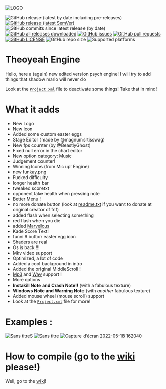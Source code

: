 ![LOGO](https://user-images.githubusercontent.com/97792861/169069737-12fc30e1-4f59-438d-8988-a975ad454d0b.png)


![GitHub release (latest by date including pre-releases)](https://img.shields.io/github/v/release/Theoyeah/Theoyeah-Engine?include_prereleases&label=latest%20version)
[![GitHub release (latest SemVer)](https://img.shields.io/github/v/release/Theoyeah/Theoyeah-Engine?style=flat-square&label=latest%20stable%20version)](https://github.com/Theoyeah/Theoyeah-Engine/releases/latest)
![GitHub commits since latest release (by date)](https://img.shields.io/github/commits-since/Theoyeah/Theoyeah-Engine/latest?style=)
[![GitHub all releases downloaded](https://img.shields.io/github/downloads/Theoyeah/Theoyeah-Engine/total?style=flat-square)](https://github.com/Theoyeah/Theoyeah-Engine/releases) [![GitHub issues](https://img.shields.io/github/issues/Theoyeah/Theoyeah-Engine)](https://github.com/Theoyeah/Theoyeah-Engine/issues) [![GitHub pull requests](https://img.shields.io/github/issues-pr/Theoyeah/Theoyeah-Engine)](https://github.com/Theoyeah/Theoyeah-Engine/pulls) []() []()
[![GitHub LICENSE](https://img.shields.io/github/license/Theoyeah/Theoyeah-Engine?style=flat-square)](https://github.com/Theoyeah/Theoyeah-Engine/blob/main/LICENSE) ![GitHub repo size](https://img.shields.io/github/repo-size/Theoyeah/Theoyeah-Engine)  ![Supported platforms](https://img.shields.io/badge/supported%20platforms-windows%2C%20macOS%2C%20linux-red)





# Theoyeah Engine

Hello, here a (again) new edited version psych engine!
I will try to add things that shadow mario will never do

Look at the [`Project.xml`](Project.xml) file to deactivate some things! Take that in mind!

# What it adds 

- New Logo
- New Icon
- Added some custom easter eggs
- Stage Editor (made by @magnumsrtisswag)
- New fps counter (by @BeastlyGhost)
- Fixed null error in the chart editor
- New option category: Music
- Judgement counter!
- Winning Icons (from Mic up' Engine)
- new funkay.png
- Fucked difficulty 
- longer health bar
- tweaked scoretxt 
- opponent take health when pressing note
- Better Menu !
- no more donate button (look at [readme.txt](art/readme.txt) if you want to donate at original creator of fnf)
- added flash when selecting something
- red flash when you die
- added [Marvelous](assets/shared/images/marvelous.png)
- Kade Score Text!
- funni 9 button easter egg icon
- Shaders are real
- Os is back !!!
- Mkv video support
- Optimized, a lot of code
- Added a cool background in intro
- Added the original MiddleScroll !
- [Mp3](Project.xml#L54) and [Wav](Project.xml#L55) support !
- More options
- **Instakill Note and Crash Note!!** (with a fabulous texture)
- **Windows Note and Warning Note** (with *another* fabulous texture)
- Added mouse wheel (mouse scroll) support
- Look at the [`Project.xml`](Project.xml) file for more!
# Examples :
![Sans titreS](https://user-images.githubusercontent.com/97792861/169879482-ba19602c-7dc7-49d7-9243-726921786b56.png)
![Sans titre](https://user-images.githubusercontent.com/97792861/169879499-c3fcfbac-5aa5-4605-b67b-f51926aca639.png)
![Capture d’écran 2022-05-18 162040](https://user-images.githubusercontent.com/97792861/169879520-a04d38eb-ab6f-4c54-9d36-a1c4f6920d20.png)






# How to compile (go to the [wiki](https://github.com/Theoyeah/Theoyeah-Engine/wiki) please!)
Well, go to the [wiki](https://github.com/Theoyeah/Theoyeah-Engine/wiki)!

